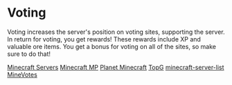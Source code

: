 # Voting
Voting increases the server's position on voting sites, supporting the server.
In return for voting, you get rewards!
These rewards include XP and valuable ore items.
You get a bonus for voting on all of the sites,
so make sure to do that!

[Minecraft Servers](https://minecraftservers.org/vote/458237)
[Minecraft MP](https://minecraft-mp.com/server/172989/vote/ )
[Planet Minecraft](https://www.planetminecraft.com/server/star-legacy-space-starships-machines-planets-custom-plugins-economy-amp-trading-join-now-mc-starlegacy-net/vote/)
[TopG](https://topg.org/Minecraft/in-481035)
[minecraft-server-list](https://minecraft-server-list.com/server/406740/vote/)
[MineVotes](https://www.minevotes.com/vote/213)
